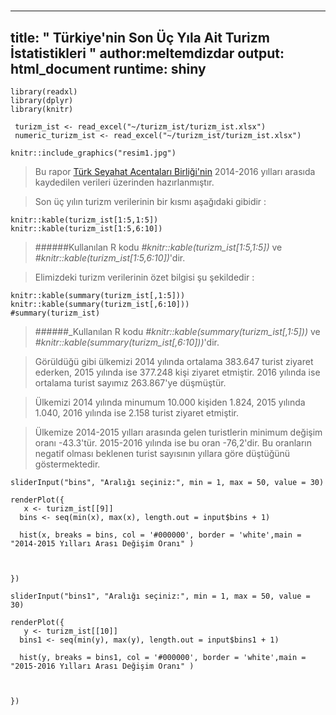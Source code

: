 # 

---  
title: "  Türkiye'nin Son Üç Yıla Ait Turizm İstatistikleri "
author:meltemdizdar
output: html_document
runtime: shiny
---

 

```{r include=FALSE}
library(readxl)
library(dplyr)
library(knitr)

 turizm_ist <- read_excel("~/turizm_ist/turizm_ist.xlsx")
 numeric_turizm_ist <- read_excel("~/turizm_ist/turizm_ist.xlsx")

```
```{r echo=FALSE}
knitr::include_graphics("resim1.jpg")
```
> Bu rapor  [Türk Seyahat Acentaları Birliği'nin](http://www.tursab.org.tr/tr/turizm-verileri) 2014-2016 yılları arasıda kaydedilen verileri üzerinden hazırlanmıştır.

> 

> Son üç yılın turizm verilerinin bir kısmı aşağıdaki gibidir :

```{r echo=FALSE}
knitr::kable(turizm_ist[1:5,1:5])
knitr::kable(turizm_ist[1:5,6:10])
```


> ######Kullanılan R kodu _#knitr::kable(turizm_ist[1:5,1:5])_ ve _#knitr::kable(turizm_ist[1:5,6:10])_'dir.

> 

> Elimizdeki turizm verilerinin özet bilgisi şu şekildedir :

```{r echo=FALSE}
knitr::kable(summary(turizm_ist[,1:5]))
knitr::kable(summary(turizm_ist[,6:10]))
#summary(turizm_ist)
```

> ######_Kullanılan R kodu _#knitr::kable(summary(turizm_ist[,1:5]))_ ve _#knitr::kable(summary(turizm_ist[,6:10]))_'dir.


> Görüldüğü gibi ülkemizi 2014 yılında ortalama 383.647 turist ziyaret ederken, 2015 yılında ise 377.248 kişi ziyaret etmiştir. 2016 yılında ise ortalama turist sayımız 263.867'ye düşmüştür.

> Ülkemizi 2014 yılında minumum 10.000 kişiden 1.824, 2015 yılında 1.040, 2016 yılında ise 2.158 turist ziyaret etmiştir. 

> Ülkemize 2014-2015 yılları arasında gelen turistlerin minimum değişim oranı -43.3'tür. 2015-2016 yılında ise bu oran -76,2'dir. Bu oranların negatif olması beklenen turist sayısının yıllara göre düştüğünü göstermektedir.











```{r, echo = FALSE}
sliderInput("bins", "Aralığı seçiniz:", min = 1, max = 50, value = 30)
  
renderPlot({
   x <- turizm_ist[[9]]
  bins <- seq(min(x), max(x), length.out = input$bins + 1)

  hist(x, breaks = bins, col = '#000000', border = 'white',main = "2014-2015 Yılları Arası Değişim Oranı" )
  
 
  
})
```
```{r, echo = FALSE}
sliderInput("bins1", "Aralığı seçiniz:", min = 1, max = 50, value = 30)
  
renderPlot({
   y <- turizm_ist[[10]]
  bins1 <- seq(min(y), max(y), length.out = input$bins1 + 1)

  hist(y, breaks = bins1, col = '#000000', border = 'white',main = "2015-2016 Yılları Arası Değişim Oranı" )

 
  
})
```




